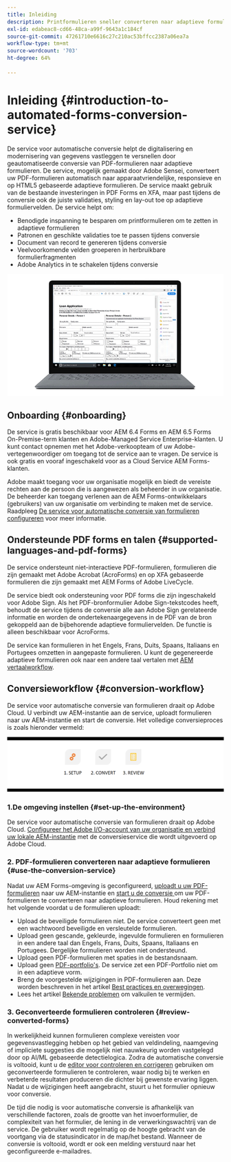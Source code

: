 ```yaml
---
title: Inleiding
description: Printformulieren sneller converteren naar adaptieve formulieren
exl-id: edabeac8-cd66-48ca-a99f-9643a1c184cf
source-git-commit: 47261710e6616c27c210ac53bffcc2387a06ea7a
workflow-type: tm+mt
source-wordcount: '703'
ht-degree: 64%

---
```


# Inleiding {#introduction-to-automated-forms-conversion-service}

De service voor automatische conversie helpt de digitalisering en modernisering van gegevens vastleggen te versnellen door geautomatiseerde conversie van PDF-formulieren naar adaptieve formulieren. De service, mogelijk gemaakt door Adobe Sensei, converteert uw PDF-formulieren automatisch naar apparaatvriendelijke, responsieve en op HTML5 gebaseerde adaptieve formulieren. De service maakt gebruik van de bestaande investeringen in PDF Forms en XFA, maar past tijdens de conversie ook de juiste validaties, styling en lay-out toe op adaptieve formuliervelden. De service helpt om:

* Benodigde inspanning te besparen om printformulieren om te zetten in adaptieve formulieren
* Patronen en geschikte validaties toe te passen tijdens conversie
* Document van record te genereren tijdens conversie
* Veelvoorkomende velden groeperen in herbruikbare formulierfragmenten
* Adobe Analytics in te schakelen tijdens conversie

![Het is eenvoudig. U geeft ons de bronformulieren en laat alles aan ons over. We bieden je prachtige adaptieve vormen. U kunt altijd naar wens met de uitvoer tikken. ](assets/pdf-to-adaptive-form-gitx50.gif)

## Onboarding {#onboarding}

De service is gratis beschikbaar voor AEM 6.4 Forms en AEM 6.5 Forms On-Premise-term klanten en Adobe-Managed Service Enterprise-klanten. U kunt contact opnemen met het Adobe-verkoopteam of uw Adobe-vertegenwoordiger om toegang tot de service aan te vragen. De service is ook gratis en vooraf ingeschakeld voor as a Cloud Service AEM Forms-klanten.

Adobe maakt toegang voor uw organisatie mogelijk en biedt de vereiste rechten aan de persoon die is aangewezen als beheerder in uw organisatie. De beheerder kan toegang verlenen aan de AEM Forms-ontwikkelaars (gebruikers) van uw organisatie om verbinding te maken met de service. Raadpleeg [De service voor automatische conversie van formulieren configureren](configure-service.md) voor meer informatie.

## Ondersteunde PDF forms en talen {#supported-languages-and-pdf-forms}

De service ondersteunt niet-interactieve PDF-formulieren, formulieren die zijn gemaakt met Adobe Acrobat (AcroForms) en op XFA gebaseerde formulieren die zijn gemaakt met AEM Forms of Adobe LiveCycle.

De service biedt ook ondersteuning voor PDF forms die zijn ingeschakeld voor Adobe Sign. Als het PDF-bronformulier Adobe Sign-tekstcodes heeft, behoudt de service tijdens de conversie alle aan Adobe Sign gerelateerde informatie en worden de ondertekenaargegevens in de PDF van de bron gekoppeld aan de bijbehorende adaptieve formuliervelden. De functie is alleen beschikbaar voor AcroForms.

De service kan formulieren in het Engels, Frans, Duits, Spaans, Italiaans en Portugees omzetten in aangepaste formulieren. U kunt de gegenereerde adaptieve formulieren ook naar een andere taal vertalen met [AEM vertaalworkflow](https://helpx.adobe.com/nl/experience-manager/6-5/forms/using/using-aem-translation-workflow-to-localize-adaptive-forms.html).

## Conversieworkflow  {#conversion-workflow}

De service voor automatische conversie van formulieren draait op Adobe Cloud. U verbindt uw AEM-instantie aan de service, uploadt formulieren naar uw AEM-instantie en start de conversie. Het volledige conversieproces is zoals hieronder vermeld:

![Workflow](assets/conversion-workflow.png)

### 1.De omgeving instellen {#set-up-the-environment}

De service voor automatische conversie van formulieren draait op Adobe Cloud. [Configureer het Adobe I/O-account van uw organisatie en verbind uw lokale AEM-instantie](configure-service.md) met de conversieservice die wordt uitgevoerd op Adobe Cloud.

### 2. PDF-formulieren converteren naar adaptieve formulieren {#use-the-conversion-service}

Nadat uw AEM Forms-omgeving is geconfigureerd, [uploadt u uw PDF-formulieren](convert-existing-forms-to-adaptive-forms.md) naar uw AEM-instantie en [start u de conversie ](convert-existing-forms-to-adaptive-forms.md#run-the-conversion) om uw PDF-formulieren te converteren naar adaptieve formulieren. Houd rekening met het volgende voordat u de formulieren uploadt:

* Upload de beveiligde formulieren niet. De service converteert geen met een wachtwoord beveiligde en versleutelde formulieren.
* Upload geen gescande, gekleurde, ingevulde formulieren en formulieren in een andere taal dan Engels, Frans, Duits, Spaans, Italiaans en Portugees. Dergelijke formulieren worden niet ondersteund.
* Upload geen PDF-formulieren met spaties in de bestandsnaam.
* Upload geen [PDF-portfolio&#39;s](https://helpx.adobe.com/nl/acrobat/using/overview-pdf-portfolios.html). De service zet een PDF-Portfolio niet om in een adaptieve vorm.
* Breng de voorgestelde wijzigingen in PDF-formulieren aan. Deze worden beschreven in het artikel [Best practices en overwegingen](styles-and-pattern-considerations-and-best-practices.md).
* Lees het artikel [Bekende problemen](known-issues.md) om valkuilen te vermijden.

### 3. Geconverteerde formulieren controleren {#review-converted-forms}

In werkelijkheid kunnen formulieren complexe vereisten voor gegevensvastlegging hebben op het gebied van veldindeling, naamgeving of impliciete suggesties die mogelijk niet nauwkeurig worden vastgelegd door op AI/ML gebaseerde detectielogica. Zodra de automatische conversie is voltooid, kunt u de [editor voor controleren en corrigeren](review-correct-ui-edited.md) gebruiken om geconverteerde formulieren te controleren, waar nodig bij te werken en verbeterde resultaten produceren die dichter bij gewenste ervaring liggen. Nadat u de wijzigingen heeft aangebracht, stuurt u het formulier opnieuw voor conversie.

De tijd die nodig is voor automatische conversie is afhankelijk van verschillende factoren, zoals de grootte van het invoerformulier, de complexiteit van het formulier, de lening in de verwerkingswachtrij van de service. De gebruiker wordt regelmatig op de hoogte gebracht van de voortgang via de statusindicator in de map/het bestand. Wanneer de conversie is voltooid, wordt er ook een melding verstuurd naar het geconfigureerde e-mailadres.

